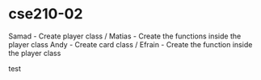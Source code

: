 # cse210-02

Samad - Create player class / Matias - Create the functions inside the player class
Andy - Create card class / Efrain - Create the function inside the player class

test


